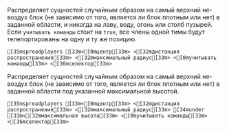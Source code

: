 Распределяет сущностей случайным образом на самый верхний не-воздух блок (не зависимо от того, является ли блок плотным или нет) в заданной области, и никогда на лаву, воду, огонь или столб пузырей.
Если `учитывать команды` стоит на `true`, все члены одной тимы будут телепортированы на одну и ту же позицию.
```ansi
[35mspreadplayers [33m<[0mцентр[33m> <[32mдистанция распространения[33m> <[32mмаксимальный радиус[33m> <[0mучитывать команды[33m> <[36mселектор[33m>
```
Распределяет сущностей случайным образом на самый верхний не-воздух блок (не зависимо от того, является ли блок плотным или нет) в заданной области под указанной максимальной высотой.
```ansi
[35mspreadplayers [33m<[0mцентр[33m> <[32mдистанция распространения[33m> <[32mмаксимальный радиус[33m> [34munder [33m<[32mмаксимальная высота[33m> <[0mучитывать команды[33m> <[36mселектор[33m>
```